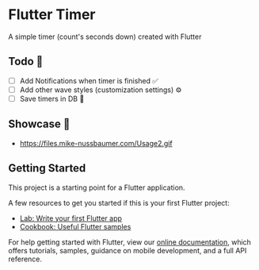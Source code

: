# Flutter Timer

A simple timer (count's seconds down) created with Flutter

## Todo 📌

- [ ] Add Notifications when timer is finished ✅
- [ ] Add other wave styles (customization settings) ⚙️
- [ ] Save timers in DB 📝

## Showcase 🎀

* https://files.mike-nussbaumer.com/Usage2.gif

## Getting Started 

This project is a starting point for a Flutter application.

A few resources to get you started if this is your first Flutter project:

- [Lab: Write your first Flutter app](https://flutter.io/docs/get-started/codelab)
- [Cookbook: Useful Flutter samples](https://flutter.io/docs/cookbook)

For help getting started with Flutter, view our 
[online documentation](https://flutter.io/docs), which offers tutorials, 
samples, guidance on mobile development, and a full API reference.
